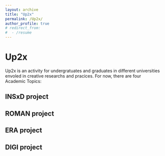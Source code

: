 ```yaml
---
layout: archive
title: "Up2x"
permalink: /Up2x/
author_profile: true
# redirect_from:
#  - /resume
---
```


# Up2x
Up2x is an activity for undergratuates and graduates in different universities envoled in creative researchs and pracices. 
For now, there are four Academic Topics:

## INSxD project

## ROMAN project

## ERA project

## DIGI project

